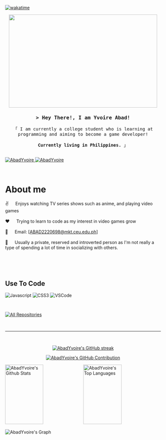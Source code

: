 
[![wakatime](https://wakatime.com/badge/user/eebb3dd8-d9b2-40de-9b88-6fd6cac99dbc.svg)](https://wakatime.com/@eebb3dd8-d9b2-40de-9b88-6fd6cac99dbc)

<p align="center">
  <img width="480" height="300" src="/greet.gif">
</p>

<!-- Intro  -->
<h3 align="center">
        <samp>&gt; Hey There!, I am Yvoire Abad!
        </samp>
</h3>


<p align="center"> 
  <samp>
    「 I am currently a college student who is learning at programming and aiming to become a game developer! <br><br><b>Currently living in Philippines.</b> 」
    <br>
    <br>
  </samp>
</p>

 <a href="https://www.facebook.com/yvoire.abad/" target="_blank">
  <img src="https://img.shields.io/badge/Facebook-20BEFF?&style=for-the-badge&logo=facebook&logoColor=white" alt="AbadYvoire"  />
  </a>
<a href="https://www.youtube.com/channel/UC3kwBl3lOvscRZMBB_lSeCw" target="_blank">
  <img src="https://img.shields.io/badge/Youtube-red?style=for-the-badge&logo=youtube&logoColor=white" alt="AbadYvoire"/>
 </a>
</p>
<br />

<!-- About Section -->
 # About me
 
<p>
        
 ✌️ &emsp; Enjoys watching TV series shows such as anime, and playing video games <br/><br/>
 ❤️ &emsp; Trying to learn to code as my interest in video games grow<br/><br/>
 📧 &emsp; Email: [ABAD2220698@mkt.ceu.edu.ph]<br/><br/>
 💬 &emsp; Usually a private, reserved and introverted person as I'm not really a type of spending a lot of time in socializing with others.

</p>

<br/>
<br/>
<br/>

## Use To Code

![Javascript](https://img.shields.io/badge/Javascript-F0DB4F?style=for-the-badge&labelColor=black&logo=javascript&logoColor=F0DB4F)
![CSS3](https://img.shields.io/badge/CSS3-1572B6?style=for-the-badge&logo=css3&logoColor=white)
![VSCode](https://img.shields.io/badge/Visual_Studio-0078d7?style=for-the-badge&logo=visual%20studio&logoColor=white)

<br/>

<p align="left">
  <a href="https://github.com/AbadYvoire?tab=repositories" target="_blank"><img alt="All Repositories" title="All Repositories" src="https://img.shields.io/badge/-All%20Repos-2962FF?style=for-the-badge&logo=koding&logoColor=white"/></a>
</p>

<br/>
<hr/>
<br/>

<p align="center">
  <a href="https://github.com/AbadYvoire">
    <img src="https://github-readme-streak-stats.herokuapp.com/?user=AbadYvoire&theme=radical&border=7F3FBF&background=0D1117" alt="AbadYvoire's GitHub streak"/>
  </a>
</p>

<p align="center">
  <a href="https://github.com/AbadYvoire">
    <img src="https://github-profile-summary-cards.vercel.app/api/cards/profile-details?username=AbadYvoire&theme=radical" alt="AbadYvoire's GitHub Contribution"/>
  </a>
</p>

<a> 
    <a href="https://github.com/alsiam"><img alt="AbadYvoire's Github Stats" src="https://denvercoder1-github-readme-stats.vercel.app/api?username=AbadYvoire&show_icons=true&count_private=true&theme=react&border_color=7F3FBF&bg_color=0D1117&title_color=F85D7F&icon_color=F8D866" height="192px" width="49.5%"/></a>
  <a href="https://github.com/alsiam"><img alt="AbadYvoire's Top Languages" src="https://denvercoder1-github-readme-stats.vercel.app/api/top-langs/?username=AbadYvoire&langs_count=8&layout=compact&theme=react&border_color=7F3FBF&bg_color=0D1117&title_color=F85D7F&icon_color=F8D866" height="192px" width="49.5%"/></a>
  <br/>
</a>


![AbadYvoire's Graph](https://github-readme-activity-graph.vercel.app/graph?username=AbadYvoire&custom_title=Abad%20Yvoire's%20GitHub%20Activity%20Graph&bg_color=0D1117&color=7F3FBF&line=7F3FBF&point=7F3FBF&area_color=FFFFFF&title_color=FFFFFF&area=true)
